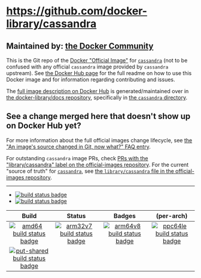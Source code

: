 # https://github.com/docker-library/cassandra

## Maintained by: [the Docker Community](https://github.com/docker-library/cassandra)

This is the Git repo of the [Docker "Official Image"](https://github.com/docker-library/official-images#what-are-official-images) for [`cassandra`](https://hub.docker.com/_/cassandra/) (not to be confused with any official `cassandra` image provided by `cassandra` upstream). See [the Docker Hub page](https://hub.docker.com/_/cassandra/) for the full readme on how to use this Docker image and for information regarding contributing and issues.

The [full image description on Docker Hub](https://hub.docker.com/_/cassandra/) is generated/maintained over in [the docker-library/docs repository](https://github.com/docker-library/docs), specifically in [the `cassandra` directory](https://github.com/docker-library/docs/tree/master/cassandra).

## See a change merged here that doesn't show up on Docker Hub yet?

For more information about the full official images change lifecycle, see [the "An image's source changed in Git, now what?" FAQ entry](https://github.com/docker-library/faq#an-images-source-changed-in-git-now-what).

For outstanding `cassandra` image PRs, check [PRs with the "library/cassandra" label on the official-images repository](https://github.com/docker-library/official-images/labels/library%2Fcassandra). For the current "source of truth" for [`cassandra`](https://hub.docker.com/_/cassandra/), see [the `library/cassandra` file in the official-images repository](https://github.com/docker-library/official-images/blob/master/library/cassandra).

---

-	[![build status badge](https://img.shields.io/github/workflow/status/docker-library/cassandra/GitHub%20CI/master?label=GitHub%20CI)](https://github.com/docker-library/cassandra/actions?query=workflow%3A%22GitHub+CI%22+branch%3Amaster)
-	[![build status badge](https://img.shields.io/jenkins/s/https/doi-janky.infosiftr.net/job/update.sh/job/cassandra.svg?label=Automated%20update.sh)](https://doi-janky.infosiftr.net/job/update.sh/job/cassandra/)

| Build | Status | Badges | (per-arch) |
|:-:|:-:|:-:|:-:|
| [![amd64 build status badge](https://img.shields.io/jenkins/s/https/doi-janky.infosiftr.net/job/multiarch/job/amd64/job/cassandra.svg?label=amd64)](https://doi-janky.infosiftr.net/job/multiarch/job/amd64/job/cassandra/) | [![arm32v7 build status badge](https://img.shields.io/jenkins/s/https/doi-janky.infosiftr.net/job/multiarch/job/arm32v7/job/cassandra.svg?label=arm32v7)](https://doi-janky.infosiftr.net/job/multiarch/job/arm32v7/job/cassandra/) | [![arm64v8 build status badge](https://img.shields.io/jenkins/s/https/doi-janky.infosiftr.net/job/multiarch/job/arm64v8/job/cassandra.svg?label=arm64v8)](https://doi-janky.infosiftr.net/job/multiarch/job/arm64v8/job/cassandra/) | [![ppc64le build status badge](https://img.shields.io/jenkins/s/https/doi-janky.infosiftr.net/job/multiarch/job/ppc64le/job/cassandra.svg?label=ppc64le)](https://doi-janky.infosiftr.net/job/multiarch/job/ppc64le/job/cassandra/) |
| [![put-shared build status badge](https://img.shields.io/jenkins/s/https/doi-janky.infosiftr.net/job/put-shared/job/light/job/cassandra.svg?label=put-shared)](https://doi-janky.infosiftr.net/job/put-shared/job/light/job/cassandra/) |

<!-- THIS FILE IS GENERATED BY https://github.com/docker-library/docs/blob/master/generate-repo-stub-readme.sh -->
